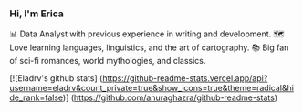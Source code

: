 ### Hi, I'm Erica

📊 Data Analyst with previous experience in writing and development.
🗺️ Love learning languages, linguistics, and the art of cartography.
📚 Big fan of sci-fi romances, world mythologies, and classics.

<!-- GitHub states from https://github.com/anuraghazra/github-readme-states -->
[![Eladrv's github stats] (https://github-readme-stats.vercel.app/api?username=eladrv&count_private=true&show_icons=true&theme=radical&hide_rank=false)]
(https://github.com/anuraghazra/github-readme-stats)
